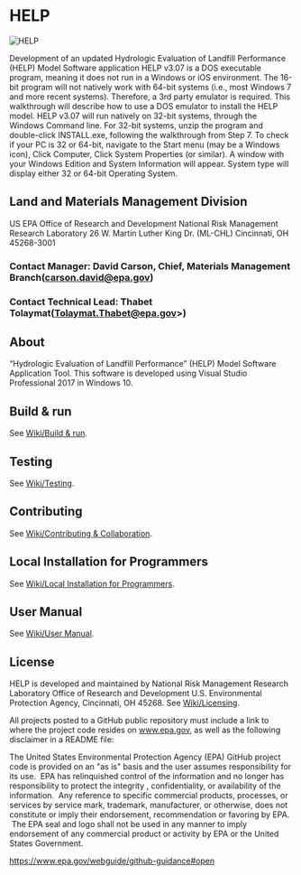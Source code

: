 # HELP

![HELP](https://www.epa.gov/sites/production/files/2013-06/epa_seal_verysmall_trim.gif)

Development of an updated Hydrologic Evaluation of Landfill Performance (HELP) Model Software application HELP v3.07 is a DOS executable program, meaning it does not run in a Windows or iOS environment. The 16-bit program will not natively work with 64-bit systems (i.e., most Windows 7 and more recent systems). Therefore, a 3rd party emulator is required. This walkthrough will describe how to use a DOS emulator to install the HELP model. HELP v3.07 will run natively on 32-bit systems, through the Windows Command line. For 32-bit systems, unzip the program and double-click INSTALL.exe, following the walkthrough from Step 7. To check if your PC is 32 or 64-bit, navigate to the Start menu (may be a Windows icon), Click Computer, Click System Properties (or similar). A window with your Windows Edition and System Information will appear. System type will display either 32 or 64-bit Operating System.

## Land and Materials Management Division
US EPA
Office of Research and Development
National Risk Management Research Laboratory
26 W. Martin Luther King Dr. (ML-CHL)
Cincinnati, OH 45268-3001

### Contact Manager: David Carson, Chief, Materials Management Branch(carson.david@epa.gov)
### Contact Technical Lead: Thabet Tolaymat(Tolaymat.Thabet@epa.gov>)

## About
“Hydrologic Evaluation of Landfill Performance” (HELP) Model Software Application Tool. This software is developed using Visual Studio Professional 2017 in Windows 10.

## Build & run
See [Wiki/Build & run](https://github.com/USEPA/HELP/wiki/Build-&-Run).

## Testing
See [Wiki/Testing](https://github.com/USEPA/HELP/wiki/Testing).

## Contributing
See [Wiki/Contributing & Collaboration](https://github.com/USEPA/HELP/wiki/Contributing).

## Local Installation for Programmers
See [Wiki/Local Installation for Programmers](https://github.com/USEPA/HELP/wiki/Local-Installation-for-Programmers).

## User Manual
See [Wiki/User Manual](https://github.com/USEPA/HELP/wiki/User-Manual).

## License
HELP is developed and maintained by National Risk Management Research Laboratory Office of Research and Development
U.S. Environmental Protection Agency, Cincinnati, OH 45268.
See [Wiki/Licensing](https://github.com/USEPA/HELP/wiki/Licensing).

All projects posted to a GitHub public repository must include a link to where the project code resides on www.epa.gov, as well as the following disclaimer in a README file:

The United States Environmental Protection Agency (EPA) GitHub project code is provided on an "as is" basis and the user assumes responsibility for its use.  EPA has relinquished control of the information and no longer has responsibility to protect the integrity , confidentiality, or availability of the information.  Any reference to specific commercial products, processes, or services by service mark, trademark, manufacturer, or otherwise, does not constitute or imply their endorsement, recommendation or favoring by EPA.  The EPA seal and logo shall not be used in any manner to imply endorsement of any commercial product or activity by EPA or the United States Government.

https://www.epa.gov/webguide/github-guidance#open
